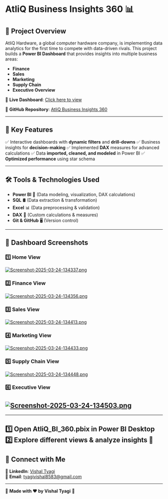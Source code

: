 # AtliQ Business Insights 360 📊

## 🌟 Project Overview
AtliQ Hardware, a global computer hardware company, is implementing data analytics for the first time to compete with data-driven rivals. This project builds a **Power BI Dashboard** that provides insights into multiple business areas:

- **Finance**
- **Sales**
- **Marketing**
- **Supply Chain**
- **Executive Overview**

🚀 **Live Dashboard**: [Click here to view](https://app.powerbi.com/view?r=eyJrIjoiYTdkNGE1NWEtOTRiMy00OWRjLWIwNmMtOTc0ZTMwM2Y5OTYxIiwidCI6ImM2ZTU0OWIzLTVmNDUtNDAzMi1hYWU5LWQ0MjQ0ZGM1YjJjNCJ9)

🔗 **GitHub Repository**: [AtliQ Business Insights 360](https://github.com/VishalTyagi85/Atli-Q-Business-Insights-360)

---
## 📌 Key Features
✅ Interactive dashboards with **dynamic filters** and **drill-downs**
✅ Business insights for **decision-making**
✅ Implemented **DAX** measures for advanced calculations
✅ Data **imported, cleaned, and modeled** in Power BI
✅ **Optimized performance** using star schema

---
## 🛠 Tools & Technologies Used
- **Power BI** 🚀 (Data modeling, visualization, DAX calculations)
- **SQL** 🛢 (Data extraction & transformation)
- **Excel** 📊 (Data preprocessing & validation)
- **DAX** 🧮 (Custom calculations & measures)
- **Git & GitHub** 🖥 (Version control)

---
## 📸 Dashboard Screenshots
### 1️⃣ Home View
[![Screenshot-2025-03-24-134337.png](https://i.postimg.cc/t4Nzhfr6/Screenshot-2025-03-24-134337.png)](https://postimg.cc/FY1cvPXF)

### 2️⃣ Finance View
[![Screenshot-2025-03-24-134356.png](https://i.postimg.cc/G3XzfZrx/Screenshot-2025-03-24-134356.png)](https://postimg.cc/MXjyM3nn)

### 3️⃣ Sales View
[![Screenshot-2025-03-24-134413.png](https://i.postimg.cc/KvVfGB1K/Screenshot-2025-03-24-134413.png)](https://postimg.cc/KRPBQKrF)

### 4️⃣ Marketing View
[![Screenshot-2025-03-24-134433.png](https://i.postimg.cc/g2ZDnjhg/Screenshot-2025-03-24-134433.png)](https://postimg.cc/VJzMhYDt)

### 5️⃣ Supply Chain View
[![Screenshot-2025-03-24-134448.png](https://i.postimg.cc/rmQGvr6w/Screenshot-2025-03-24-134448.png)](https://postimg.cc/k6RtSDX0)

### 6️⃣ Executive View
[![Screenshot-2025-03-24-134503.png](https://i.postimg.cc/026GBjV9/Screenshot-2025-03-24-134503.png)](https://postimg.cc/ZCSy9bkQ)
---

---
1️⃣ Open **AtliQ_BI_360.pbix** in Power BI Desktop
2️⃣ Explore different views & analyze insights 🚀
---
## 🤝 Connect with Me
🔗 **LinkedIn**: [Vishal Tyagi](https://www.linkedin.com/in/vishal-tyagi00)  
📧 **Email**: tyagivishal8583@gmail.com

---
🚀 **Made with ❤️ by Vishal Tyagi** 🚀
